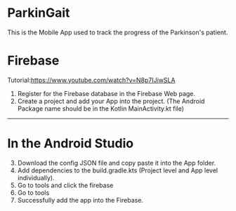 # ParkinGait
This is the Mobile App used to track the progress of the Parkinson's patient.

# Firebase
Tutorial:https://www.youtube.com/watch?v=N8p7IJiwSLA
1. Register for the Firebase database in the Firebase Web page.
2. Create a project and add your App into the project. (The Android Package name should be in the Kotlin MainActivity.kt file)
-------------------------------------------------------------------------------------------------------------------------------
# In the Android Studio
3. Download the config JSON file and copy paste it into the App folder.
4. Add dependencies to the build.gradle.kts (Project level and App level individually).
5. Go to tools and click the firebase
6. Go to tools
7. Successfully add the app into the Firebase.
